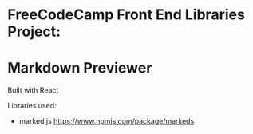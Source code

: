 # FreeCodeCamp Front End Libraries Project:
# Markdown Previewer

Built with React

Libraries used:
- marked.js https://www.npmjs.com/package/markeds